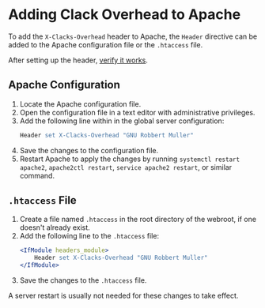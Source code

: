 # Adding Clack Overhead to Apache

To add the `X-Clacks-Overhead` header to Apache, the `Header` directive can be added to the Apache configuration file or the `.htaccess` file.

After setting up the header, [verify it works](./verify.md).

## Apache Configuration

1. Locate the Apache configuration file.
2. Open the configuration file in a text editor with administrative privileges.
3. Add the following line within in the global server configuration:
   ```apache
   Header set X-Clacks-Overhead "GNU Robbert Muller"
   ```
4. Save the changes to the configuration file.
5. Restart Apache to apply the changes by running `systemctl restart apache2`, `apache2ctl restart`, `service apache2 restart`, or similar command.

## `.htaccess` File

1. Create a file named `.htaccess` in the root directory of the webroot, if one doesn't already exist.
2. Add the following line to the `.htaccess` file:
   ```apache
   <IfModule headers_module>
       Header set X-Clacks-Overhead "GNU Robbert Muller"
   </IfModule>
   ```
 4. Save the changes to the `.htaccess` file.

A server restart is usually not needed for these changes to take effect.
